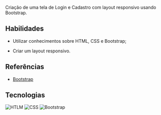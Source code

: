 Criação de uma tela de Login e Cadastro com layout responsivo usando Bootstrap.


## Habilidades

- Utilizar conhecimentos sobre HTML, CSS e Bootstrap;

- Criar um layout responsivo.

## Referências

- [Bootstrap](https://getbootstrap.com/)

## Tecnologias

![HTLM](https://img.shields.io/badge/HTML5-E34F26?style=for-the-badge&logo=html5&logoColor=white)
![CSS](https://img.shields.io/badge/CSS3-1572B6?style=for-the-badge&logo=css3&logoColor=white)
![Bootstrap](https://img.shields.io/badge/Bootstrap-563D7C?style=for-the-badge&logo=bootstrap&logoColor=white)